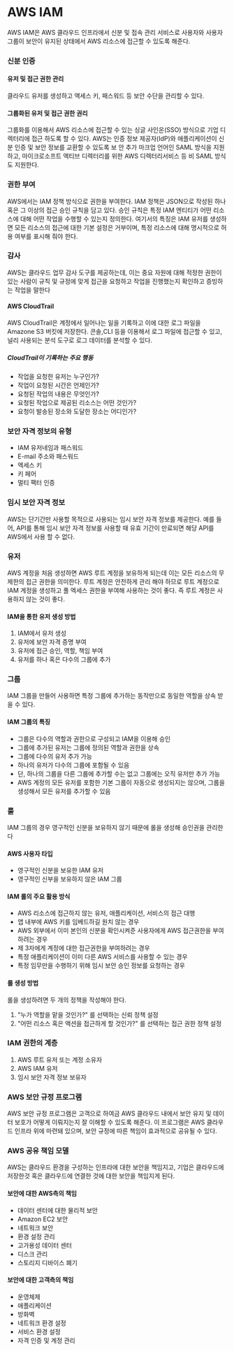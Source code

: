 # AWS IAM
AWS IAM은 AWS 클라우드 인프라에서 신분 및 접속 관리 서비스로 사용자와 사용자 그룹이 보안이 유지된 상태에서 AWS 리소스에 접근할 수 있도록 해준다.

### 신분 인증

#### 유저 및 접근 권한 관리
클라우드 유저를 생성하고 액세스 키, 패스워드 등 보안 수단을 관리할 수 있다. 

#### 그룹화된 유저 및 접근 권한 권리
그룹화를 이용해서 AWS 리소스에 접근할 수 있는 싱글 사인온(SSO) 방식으로 기업 디렉터리에 접근 하도록 할 수 있다. AWS는 인증 정보 제공자(IdP)와 애플리케이션이 신분 인증 및 보안 정보를 교환할 수 있도록 보 안 추가 마크업 언어인 SAML 방식을 지원하고, 마이크로소프트 액티브 디렉터리를 위한 AWS 디렉터리서비스 등 비 SAML 방식도
지원한다.

### 권한 부여
AWS에서는 IAM 정책 방식으로 권한을 부여한다. IAM 정책은 JSON으로 작성된 하나 혹은 그 이상의 접근 승인 규칙을 담고 있다. 
승인 규칙은 특정 IAM 엔티티가 어떤 리소스에 대해 어떤 작업을 수행할 수 있는지 정의한다. 여기서의 특징은 IAM 유저를 생성하면 모든 리소스의 접근에 대한 기본 설정은 거부이며, 특정 리소스에 대해 명시적으로 허용 여부를 표시해 줘야 한다.

### 감사
AWS는 클라우드 업무 감사 도구를 제공하는데, 이는 중요 자원에 대해 적정한 권한이 있는 사람이 규칙 및 규정에 맞게 접근을 요청하고 작업을 진행했는지 확인하고 증빙하는 작업을 말한다

#### AWS CloudTrail
AWS CloudTrail은 계정에서 일어나는 일을 기록하고 이에 대한 로그 파일을 Amazone S3 버킷에 저장한다. 콘솔,CLI 등을 이용해서 로그 파일에 접근할 수 있고, 널리 사용되는 분석 도구로 로그 데이터를 분석할 수 있다.

##### CloudTrail이 기록하는 주요 행동
- 작업을 요청한 유저는 누구인가?
- 작업이 요청된 시간은 언제인가?
- 요청된 작업의 내용은 무엇인가?
- 요청된 작업으로 제공된 리소스는 어떤 것인가?
- 요청이 발송된 장소와 도달한 장소는 어디인가?

### 보안 자격 정보의 유형
- IAM 유저네임과 패스워드
- E-mail 주소와 패스워드
- 엑세스 키
- 키 페어
- 멀티 팩터 인증

### 임시 보안 자격 정보
AWS는 단기간만 사용할 목적으로 사용되는 임시 보안 자격 정보를 제공한다. 예를 들어, API를 통해 임시 보안 자격 정보를 사용할 때 유효 기간이 만료되면 해당 API를 AWS에서 사용 할 수 없다.

### 유저
AWS 계정을 처음 생성하면 AWS 루트 계정을 보유하게 되는데 이는 모든 리소스의 무제한의 접근 권한을 의미한다. 루트 계정은 안전하게 관리 해야 하므로 루트 계정으로 IAM 계정을 생성하고 풀 엑세스 권한을 부여해 사용하는 것이 좋다. 즉 루트 계정은 사용하지 않는 것이 좋다.

#### IAM을 통한 유저 생성 방법
1. IAM에서 유저 생성
2. 유저에 보안 자격 증명 부여
3. 유저에 접근 승인, 역할, 책임 부여
4. 유저를 하나 혹은 다수의 그룹에 추가

### 그룹
IAM 그룹을 만들어 사용하면 특정 그룹에 추가하는 동작만으로 동일한 역할을 상속 받을 수 있다.

#### IAM 그룹의 특징
- 그룹은 다수의 역할과 권한으로 구성되고 IAM을 이용해 승인
- 그룹에 추가된 유저는 그룹에 정의된 역할과 권한을 상속
- 그룹에 다수의 유저 추가 가능
- 하나의 유저가 다수의 그룹에 포함될 수 있음
- 단, 하나의 그룹을 다른 그룹에 추가할 수는 없고 그룹에는 오직 유저만 추가 가능
- AWS 계정의 모든 유저를 포함한 기본 그룹이 자동으로 생성되지는 않으며, 그룹을 생성해서 모든 유저를 추가할 수 있음

### 룰
IAM 그룹의 경우 영구적인 신분을 보유하지 않기 때문에 롤을 생성해 승인권을 관리한다

#### AWS 사용자 타입
- 영구적인 신분을 보유한 IAM 유저
- 영구적인 신부을 보유하지 않은 IAM 그룹

#### IAM 롤의 주요 활용 방식
- AWS 리소스에 접근하지 않는 유저, 애플리케이션, 서비스의 접근 대행
- 앱 내부에 AWS 키를 임베드하길 원치 않는 경우
- AWS 외부에서 이미 본인의 신분을 확인시켜준 사용자에게 AWS 접근권한을 부여하려는 경우
- 제 3자에게 계정에 대한 접근권한을 부여하려는 경우
- 특정 애플리케이션이 이미 다른 AWS 서비스를 사용할 수 있는 경우
- 특정 임무만을 수행하기 위해 임시 보안 승인 정보를 요청하는 경우

#### 롤 생성 방법
롤을 생성하려면 두 개의 정책을 작성해야 한다.
1. "누가 역할을 맡을 것인가?" 를 선택하는 신뢰 정책 설정
2. "어떤 리소스 혹은 액션을 접근하게 할 것인가?" 를 선택하는 접근 권한 정책 설정

### IAM 권한의 계층
1. AWS 루트 유저 또는 계정 소유자 
2. AWS IAM 유저
3. 임시 보안 자격 정보 보유자

### AWS 보안 규정 프로그램
AWS 보안 규정 프로그램은 고객으로 하여금 AWS 클라우드 내에서 보안 유지 및 데이터 보호가 어떻게 이뤄지는지 잘 이해할 수 있도록 해준다.
이 프로그램은 AWS 클라우드 인프라 위에 마련돼 있으며, 보안 규정에 따른 책임이 효과적으로 공유될 수 있다.

### AWS 공유 책임 모델
AWS는 클라우드 환경을 구성하는 인프라에 대한 보안을 책임지고, 기업은 클라우드에 저장한것 혹은 클라우드에 연결한 것에 대한 보안을 책임지게 된다.

#### 보안에 대한 AWS측의 책임
- 데이터 센터에 대한 물리적 보안
- Amazon EC2 보안
- 네트워크 보안
- 환경 설정 관리
- 고가용성 데이터 센터
- 디스크 관리
- 스토리지 디바이스 폐기

#### 보안에 대한 고객측의 책임
- 운영체제
- 애플리케이션
- 방화벽
- 네트워크 환경 설정
- 서비스 환경 설정
- 자격 인증 및 계정 관리